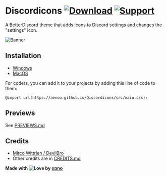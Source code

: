 # Discordicons [![Download][download-badge]][download-link] [![Support][support-badge]][support-link]

[download-badge]: https://aenoo.github.io/Discordicons/icons/github/download.svg
[support-badge]: https://aenoo.github.io/Discordicons/icons/github/support.svg
[download-link]: https://github.com/aenoo/Discordicons/releases/download/v0.0.1/discordicons.theme.css
[support-link]: https://github.com/aenoo/Discordicons/issues

A BetterDiscord theme that adds icons to Discord settings and changes the "settings" icon.

![Banner](https://imgur.com/GS1QB8y.png)

## Installation

- [Windows](https://github.com/aenoo/BDTIG/blob/main/guides/windows.md)
- [MacOS](https://github.com/aenoo/BDTIG/blob/main/guides/macOS.md)

For coders, you can add it to your projects by adding this line of code to them:

`@import url(https://aenoo.github.io/Discordicons/src/main.css);`

## Previews

See [PREVIEWS.md](https://github.com/aenoo/Discordicons/blob/main/PREVIEWS.md)

## Credits

- [Mirco Wittrien / DevilBro](https://github.com/mwittrien)
- Other credits are in [CREDITS.md](https://github.com/aenoo/Discordicons/blob/main/CREDITS.md)

**Made with ![Love](https://aenoo.github.io/Discordicons/icons/github/heart.svg) by [αɜno](https://github.com/aenoo)**
